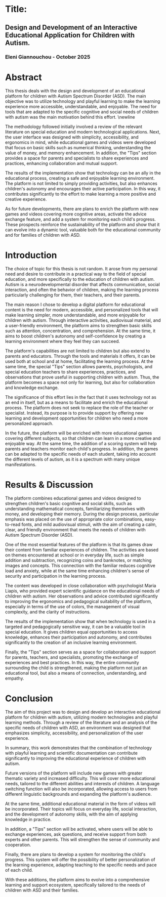 # Title:
## Design and Development of an Interactive Educational Application for Children with Autism.

### Eleni Giannouchou - October 2025

# Abstract
This thesis deals with the design and development of an educational platform for children with Autism Spectrum Disorder (ASD). The main objective was to utilize technology and playful learning to make the learning experience more accessible, understandable, and enjoyable. The need for tools that are adapted to the specific cognitive and social needs of children with autism was the main motivation behind this effort.
\newline

The methodology followed initially involved a review of the relevant literature on special education and modern technological applications. Next, the user interface was designed with simplicity, accessibility, and ergonomics in mind, while educational games and videos were developed that focus on basic skills such as numerical thinking, understanding the value of money, and memory enhancement. In addition, the "Tips" section provides a space for parents and specialists to share experiences and practices, enhancing collaboration and mutual support.

The results of the implementation show that technology can be an ally in the educational process, creating a safe and enjoyable learning environment. The platform is not limited to simply providing activities, but also enhances children's autonomy and encourages their active participation. In this way, it contributes significantly to the effort to make learning a more positive and creative experience.

As for future developments, there are plans to enrich the platform with new games and videos covering more cognitive areas, activate the advice exchange feature, and add a system for monitoring each child's progress. These prospects reinforce the sustainability of the platform and show that it can evolve into a dynamic tool, valuable both for the educational community and for families of children with ASD.

# Introduction
The choice of topic for this thesis is not random. It arose from my personal need and desire to contribute in a practical way to the field of special education, and more specifically to the education of children with autism. Autism is a neurodevelopmental disorder that affects communication, social interaction, and often the behavior of children, making the learning process particularly challenging for them, their teachers, and their parents. 

The main reason I chose to develop a digital platform for educational content is the need for modern, accessible, and personalized tools that will make learning simpler, more understandable, and more enjoyable for children with autism. Through interactive activities, audiovisual material, and a user-friendly environment, the platform aims to strengthen basic skills such as attention, concentration, and comprehension. At the same time, it aims to boost children's autonomy and self-confidence by creating a learning environment where they feel they can succeed. 

The platform's capabilities are not limited to children but also extend to parents and educators. Through the tools and materials it offers, it can be used both at school and at home, facilitating the learning process. At the same time, the special "Tips" section allows parents, psychologists, and special education teachers to share experiences, practices, and observations that prove useful in supporting children with autism. Thus, the platform becomes a space not only for learning, but also for collaboration and knowledge exchange.

The significance of this effort lies in the fact that it uses technology not as an end in itself, but as a means to facilitate and enrich the educational process. The platform does not seek to replace the role of the teacher or specialist. Instead, its purpose is to provide support by offering new learning and development opportunities for children who need a more personalized approach. 

In the future, the platform will be enriched with more educational games covering different subjects, so that children can learn in a more creative and enjoyable way. At the same time, the addition of a scoring system will help parents and teachers monitor each child's progress. In addition, the games can be adapted to the specific needs of each student, taking into account the different levels of autism, as it is a spectrum with many unique manifestations.

# Results & Discussion

The platform combines educational games and videos designed to strengthen children's basic cognitive and social skills, such as understanding mathematical concepts, familiarizing themselves with money, and developing their memory. During the design process, particular emphasis was placed on the use of appropriate color combinations, easy-to-read fonts, and mild audiovisual stimuli, with the aim of creating a calm, clear, and friendly environment that meets the needs of children with Autism Spectrum Disorder (ASD).

One of the most essential features of the platform is that its games draw their content from familiar experiences of children. The activities are based on themes encountered at school or in everyday life, such as simple addition and subtraction, recognizing coins and banknotes, or matching images and concepts. This connection with the familiar reduces cognitive load and anxiety, while at the same time enhancing children's sense of security and participation in the learning process.

The content was developed in close collaboration with psychologist Maria Liapis, who provided expert scientific guidance on the educational needs of children with autism. Her observations and advice contributed significantly to improving the ergonomics and pedagogical suitability of the platform, especially in terms of the use of colors, the management of visual complexity, and the clarity of instructions.

The results of the implementation show that when technology is used in a targeted and pedagogically sensitive way, it can be a valuable tool in special education. It gives children equal opportunities to access knowledge, enhances their participation and autonomy, and contributes significantly to the creation of an inclusive learning environment.

Finally, the "Tips" section serves as a space for collaboration and support for parents, teachers, and specialists, promoting the exchange of experiences and best practices. In this way, the entire community surrounding the child is strengthened, making the platform not just an educational tool, but also a means of connection, understanding, and empathy.

# Conclusion

The aim of this project was to design and develop an interactive educational platform for children with autism, utilizing modern technologies and playful learning methods. Through a review of the literature and an analysis of the specific needs of children with ASD, an environment was designed that emphasizes simplicity, accessibility, and personalization of the user experience.

In summary, this work demonstrates that the combination of technology with playful learning and scientific documentation can contribute significantly to improving the educational experience of children with autism.

Future versions of the platform will include new games with greater thematic variety and increased difficulty. This will cover more educational needs, tailored to the different abilities and interests of children.
A language switching function will also be incorporated, allowing access to users from different linguistic backgrounds and expanding the platform's audience.

At the same time, additional educational material in the form of videos will be incorporated. Their topics will focus on everyday life, social interaction, and the development of autonomy skills, with the aim of applying knowledge in practice.

In addition, a "Tips" section will be activated, where users will be able to exchange experiences, ask questions, and receive support from both experts and other parents. This will strengthen the sense of community and cooperation.

Finally, there are plans to develop a system for monitoring the child's progress. This system will offer the possibility of better personalization of the learning experience, adapting teaching to the specific needs and pace of each child.

With these additions, the platform aims to evolve into a comprehensive learning and support ecosystem, specifically tailored to the needs of children with ASD and their families.